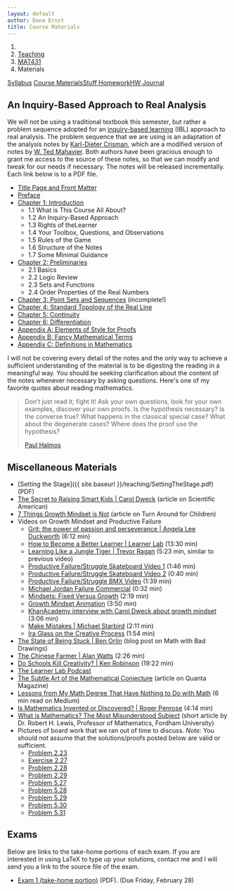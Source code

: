 ```yaml
---
layout: default
author: Dana Ernst
title: Course Materials
---
```


<ol class="breadcrumb">
  <li><a href="/"><i class="fa fa-home"></i></a></li>
  <li><a href="/teaching/">Teaching</a></li>
  <li><a href="/teaching/mat431s20">MAT431</a></li>
  <li class="active">Materials</li>
</ol>

<div class="row">
<div class="col-xs-12">
<div class="btn-group btn-group-justified">
<a class="btn btn-default btn-success" href="{{site.baseurl}}/teaching/mat431s20/syllabus/">Syllabus</a>
<a class="btn btn-default btn-primary" href="{{site.baseurl}}/teaching/mat431s20/materials/">
<span class="hidden-xs">Course Materials</span><span class="visible-xs">Stuff</span>
</a>
<a class="btn btn-default btn-warning" href="{{site.baseurl}}/teaching/mat431s20/homework/">
<span class="hidden-xs">Homework</span><span class="visible-xs">HW</span>
</a>
<a class="btn btn-default btn-info" href="{{site.baseurl}}/teaching/mat431s20/journal/">Journal</a>
</div>
</div>
</div>

## An Inquiry-Based Approach to Real Analysis ##
We will not be using a traditional textbook this semester, but rather a problem sequence adopted for an [inquiry-based learning](http://maamathedmatters.blogspot.com/2013/05/what-heck-is-ibl.html) (IBL) approach to real analysis. The problem sequence that we are using is an adaptation of the analysis notes by [Karl-Dieter Crisman](http://www.math-cs.gordon.edu/~kcrisman/), which are a modified version of notes by [W. Ted Mahavier](https://www.lamar.edu/arts-sciences/mathematics/faculty/w-ted-mahavier.html). Both authors have been gracious enough to grant me access to the source of these notes, so that we can modify and tweak for our needs if necessary. The notes will be released incrementally. Each link below is to a PDF file.

- [Title Page and Front Matter]({{site.baseurl}}/teaching/mat431s20/FrontMatter.pdf)
- [Preface]({{site.baseurl}}/teaching/mat431s20/Preface.pdf)
- [Chapter 1: Introduction]({{site.baseurl}}/teaching/mat431s20/Introduction.pdf)
    - 1.1 What is This Course All About?
    - 1.2 An Inquiry-Based Approach
    - 1.3 Rights of theLearner
    - 1.4 Your Toolbox, Questions, and Observations
    - 1.5 Rules of the Game
    - 1.6 Structure of the Notes
    - 1.7 Some Minimal Guidance
- [Chapter 2: Preliminaries]({{site.baseurl}}/teaching/mat431s20/Preliminaries.pdf)
    - 2.1 Basics
    - 2.2 Logic Review
    - 2.3 Sets and Functions
    - 2.4 Order Properties of the Real Numbers
- [Chapter 3: Point Sets and Sequences]({{site.baseurl}}/teaching/mat431s20/PointSetsSequences.pdf) (incomplete!)
- [Chapter 4: Standard Topology of the Real Line]({{site.baseurl}}/teaching/mat431s20/Topology.pdf)
- [Chapter 5: Continuity]({{site.baseurl}}/teaching/mat431s20/Continuity.pdf)
- [Chapter 6: Differentiation]({{site.baseurl}}/teaching/mat431s20/Differentition.pdf)
- [Appendix A: Elements of Style for Proofs]({{site.baseurl}}/teaching/mat431s20/ElementsOfStyle.pdf)
- [Appendix B: Fancy Mathematical Terms]({{site.baseurl}}/teaching/mat431s20/FancyMathematicalTerms.pdf)
- [Appendix C: Definitions in Mathematics]({{site.baseurl}}/teaching/mat431s20/Definitions.pdf)

I will not be covering every detail of the notes and the only way to achieve a sufficient understanding of the material is to be digesting the reading in a meaningful way.  You should be seeking clarification about the content of the notes whenever necessary by asking questions.  Here's one of my favorite quotes about reading mathematics.

<blockquote>
  <p>Don’t just read it; fight it! Ask your own questions, look for your own examples, discover your own proofs. Is the hypothesis necessary? Is the converse true? What happens in the classical special case? What about the degenerate cases? Where does the proof use the hypothesis?</p>
  <footer><a href="http://en.wikipedia.org/wiki/Paul_Halmos">Paul Halmos</a></footer>
</blockquote>

## Miscellaneous Materials ##
<!-- - [Student Contract]({{ site.baseurl }}/teaching/StudentContract.pdf) (PDF) -->
- [Setting the Stage]({{ site.baseurl }}/teaching/SettingTheStage.pdf) (PDF)
- [The Secret to Raising Smart Kids &#124; Carol Dweck](https://www.scientificamerican.com/article/the-secret-to-raising-smart-kids1/) (article on Scientific American)
- [7 Things Growth Mindset is Not](https://www.turnaroundusa.org/7-things-growth-mindset-is-not/) (article on Turn Around for Children)
- Videos on Growth Mindset and Productive Failure
    - [Grit: the power of passion and perseverance &#124; Angela Lee Duckworth](https://www.youtube.com/watch?v=H14bBuluwB8) (6:12 min)
    - [How to Become a Better Learner &#124; Learner Lab](https://thelearnerlab.com/portfolio/learning-like-a-jungle-tiger/) (13:30 min)
    - [Learning Like a Jungle Tiger &#124; Trevor Ragan](https://www.youtube.com/watch?v=muoVtDjjonM&feature=youtu.be) (5:23 min, similar to previous video)
    - [Productive Failure/Struggle Skateboard Video 1](https://www.youtube.com/watch?time_continue=98&v=1QSocgE3yFY) (1:46 min)
    - [Productive Failure/Struggle Skateboard Video 2](https://www.instagram.com/p/BzKyyLchuve/) (0:40 min)
    - [Productive Failure/Struggle BMX Video](https://www.youtube.com/watch?v=9brnDOVJWnw) (1:39 min)
    - [Michael Jordan Failure Commercial](https://www.youtube.com/watch?v=JA7G7AV-LT8) (0:32 min)
    - [Mindsets: Fixed Versus Growth](https://www.youtube.com/watch?v=M1CHPnZfFmU) (2:19 min)
    - [Growth Mindset Animation](https://www.youtube.com/watch?v=-_oqghnxBmY) (3:50 min)
    - [KhanAcademy interview with Carol Dweck about growth mindset](https://www.youtube.com/watch?time_continue=1&v=wh0OS4MrN3E) (3:06 min)
    - [Make Mistakes &#124; Michael Starbird](https://www.youtube.com/watch?v=2yYQ-1X2ocU) (2:11 min)
    - [Ira Glass on the Creative Process](https://www.youtube.com/watch?v=PbC4gqZGPSY&feature=youtu.be) (1:54 min)
- [The State of Being Stuck &#124; Ben Orlin](https://mathwithbaddrawings.com/2017/09/20/the-state-of-being-stuck/) (blog post on Math with Bad Drawings)
- [The Chinese Farmer &#124; Alan Watts](https://www.youtube.com/watch?feature=share&v=eJShr4VdvxQ&app=desktop) (2:26 min)
- [Do Schools Kill Creativity? &#124; Ken Robinson](https://www.ted.com/talks/ken_robinson_says_schools_kill_creativity?language=en) (19:22 min)
- [The Learner Lab Podcast](https://thelearnerlab.com/podcast/)
- [The Subtle Art of the Mathematical Conjecture](https://www.quantamagazine.org/the-subtle-art-of-the-mathematical-conjecture-20190507/) (article on Quanta Magazine)
- [Lessons from My Math Degree That Have Nothing to Do with Math](https://medium.com/s/story/6-life-lessons-from-my-math-degree-that-have-nothing-to-do-with-math-d38aba90edfe) (6 min read on Medium)
- [Is Mathematics Invented or Discovered? &#124; Roger Penrose](https://www.youtube.com/watch?v=TKlPj_qGIt8) (4:14 min)
- [What is Mathematics? The Most Misunderstood Subject](https://www.fordham.edu/info/20603/what_math) (short article by Dr. Robert H. Lewis, Professor of Mathematics, Fordham University)
- Pictures of board work that we ran out of time to discuss. *Note:* You should not assume that the solutions/proofs posted below are valid or sufficient.
    - [Problem 2.23]({{site.baseurl}}/teaching/mat431s20/Problem2.23.JPG)
    - [Exercise 2.27]({{site.baseurl}}/teaching/mat431s20/Exercise2.27.JPG)
    - [Problem 2.28]({{site.baseurl}}/teaching/mat431s20/Problem2.28.JPG)
    - [Problem 2.29]({{site.baseurl}}/teaching/mat431s20/Problem2.29.JPG)
    - [Problem 5.27]({{site.baseurl}}/teaching/mat431s20/Problem5.27.jpg)
    - [Problem 5.28]({{site.baseurl}}/teaching/mat431s20/Problem5.28.jpg)
    - [Problem 5.29]({{site.baseurl}}/teaching/mat431s20/Problem5.29.jpg)
    - [Problem 5.30]({{site.baseurl}}/teaching/mat431s20/Problem5.30.jpg)
    - [Problem 5.31]({{site.baseurl}}/teaching/mat431s20/Problem5.31.jpg)

## Exams
Below are links to the take-home portions of each exam. If you are interested in using LaTeX to type up your solutions, contact me and I will send you a link to the source file of the exam.

- [Exam 1 (take-home portion)]({{site.baseurl}}/teaching/mat431s20/431Exam1-Home.pdf) (PDF). (Due Friday, February 28)

<!-- - [Exam 2 (take-home portion)]({{site.baseurl}}/teaching/mat431s20/411Exam2-Home.pdf) (PDF). (Due Friday, November 15)
- For Exam 3, you have two options:
  - **Option 1:** Complete a 30-minute oral exam with me in my office.  The questions will come directly from homework and previous exams. The oral exams will take place during Monday, November 25 to Thursday, December 12.
  - **Option 2:** Complete the take-home exam found [here]({{site.baseurl}}/teaching/mat431s20/411Exam3-Home.pdf) (PDF). (Due Friday, December 6)
- [Final Exam (take-home portion)]({{site.baseurl}}/teaching/mat431s20/411ExamFinal-Home.pdf) (PDF). (Due by 9am on Friday, December 13) -->
